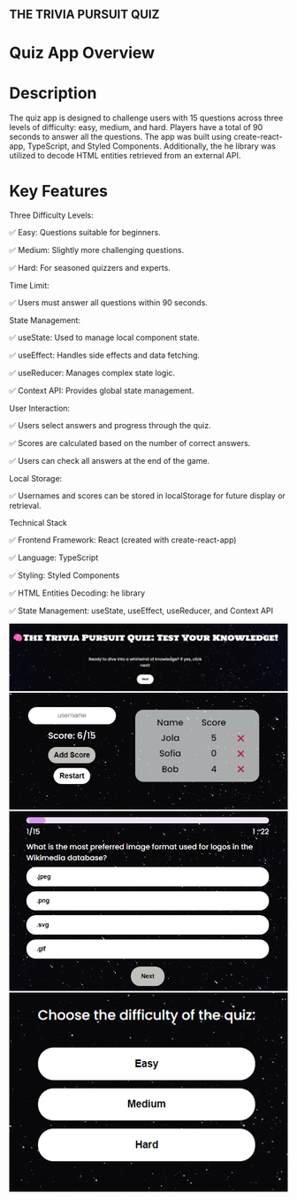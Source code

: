 ## THE TRIVIA PURSUIT QUIZ

# Quiz App Overview

# Description

The quiz app is designed to challenge users with 15 questions across three levels of difficulty: easy, medium, and hard.
Players have a total of 90 seconds to answer all the questions.
The app was built using create-react-app, TypeScript, and Styled Components.
Additionally, the he library was utilized to decode HTML entities retrieved from an external API.

# Key Features

Three Difficulty Levels:

✅ Easy: Questions suitable for beginners.

✅ Medium: Slightly more challenging questions.

✅ Hard: For seasoned quizzers and experts.

Time Limit:

✅ Users must answer all questions within 90 seconds.

State Management:

✅ useState: Used to manage local component state.

✅ useEffect: Handles side effects and data fetching.

✅ useReducer: Manages complex state logic.

✅ Context API: Provides global state management.

User Interaction:

✅ Users select answers and progress through the quiz.

✅ Scores are calculated based on the number of correct answers.

✅ Users can check all answers at the end of the game.

Local Storage:

✅ Usernames and scores can be stored in localStorage for future display or retrieval.

Technical Stack

✅ Frontend Framework: React (created with create-react-app)

✅ Language: TypeScript

✅ Styling: Styled Components

✅ HTML Entities Decoding: he library

✅ State Management: useState, useEffect, useReducer, and Context API

![startScreen](./public/startScreen.png)
![scores](./public/scores.png)
![question](./public/question.png)
![difficulty](./public/difficulty.png)
